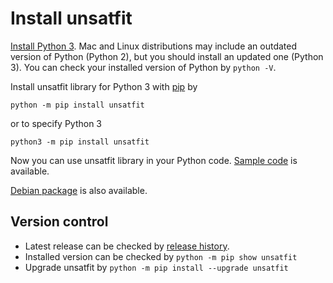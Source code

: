 # Install unsatfit

[Install Python 3](https://wiki.python.org/moin/BeginnersGuide/Download). Mac and Linux distributions may include an outdated version of Python (Python 2), but you should install an updated one (Python 3). You can check your installed version of Python by ```python -V```.

Install unsatfit library for Python 3 with [pip](https://pip.pypa.io/en/stable/getting-started/) by

```
python -m pip install unsatfit
```

or to specify Python 3

```
python3 -m pip install unsatfit
```

Now you can use unsatfit library in your Python code. [Sample code](code.md) is available.

[Debian package](https://github.com/sekika/unsatfit/tree/main/deb_dist) is also available.

## Version control
- Latest release can be checked by [release history](https://pypi.org/project/unsatfit/#history).
- Installed version can be checked by ```python -m pip show unsatfit```
- Upgrade unsatfit by ```python -m pip install --upgrade unsatfit```
